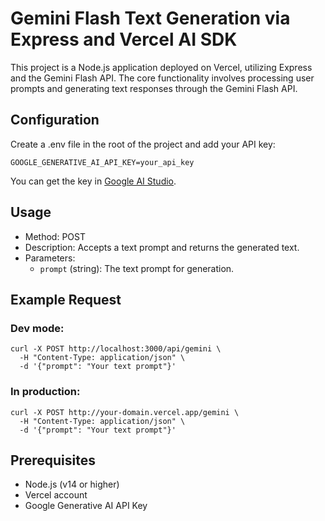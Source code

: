 # Gemini Flash Text Generation via Express and Vercel AI SDK
This project is a Node.js application deployed on Vercel, utilizing Express and the Gemini Flash API. The core functionality involves processing user prompts and generating text responses through the Gemini Flash API.

## Configuration
Create a .env file in the root of the project and add your API key:

```GOOGLE_GENERATIVE_AI_API_KEY=your_api_key```

You can get the key in [Google AI Studio](https://aistudio.google.com/app/apikey?hl=ru).

## Usage
- Method: POST
- Description: Accepts a text prompt and returns the generated text.
- Parameters:
  - ```prompt``` (string): The text prompt for generation.

## Example Request
### Dev mode:
```
curl -X POST http://localhost:3000/api/gemini \
  -H "Content-Type: application/json" \
  -d '{"prompt": "Your text prompt"}'
```
### In production:
```
curl -X POST http://your-domain.vercel.app/gemini \
  -H "Content-Type: application/json" \
  -d '{"prompt": "Your text prompt"}'
```

## Prerequisites

- Node.js (v14 or higher)
- Vercel account
- Google Generative AI API Key
